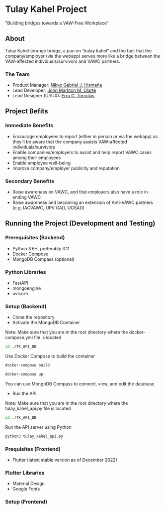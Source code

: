 # Tulay Kahel Project
"Building bridges towards a VAW-Free Workplace"

## About
Tulay Kahel (orange bridge, a pun on “kulay kahel” and the fact that the company/employer (via the webapp) serves more like a bridge between the VAW-affected individuals/survivors and VAWC partners.
### The Team
- Product Manager: [Nikko Gabriel J. Hismaña](https://github.com/nikko-gabriel)
- Lead Developer: [John Markton M. Olarte](https://github.com/GravitonXD)
- Lead Designer (UI/UX): [Erru G. Torculas](mailto:egtorculas@up.edu.ph)

## Project Befits
### Immediate Benefits
- Encourage employees to report (either in person or via the webapp) as they’ll be aware that the company assists VAW-affected individuals/survivors 
- Enable companies/employers to assist and help report VAWC cases among their employees
- Enable employee well-being
- Improve company/employer publicity and reputation
### Secondary Benefits
- Raise awareness on VAWC, and that employers also have a role in ending VAWC
- Raise awareness and becoming an extension of Anti-VAWC partners (e.g. IACVAWC, UPV GAD, UGSAD)

## Running the Project (Development and Testing)
### Prerequisites (Backend)
- Python 3.6+, preferably 3.11
- Docker Compose
- MongoDB Compass (optional)
### Python Libraries
- FastAPI
- mongoengine
- uvicorn
### Setup (Backend)
- Clone the repository
- Activate the MongoDB Container

Note: Make sure that you are in the root directory where the docker-compose.yml file is located
```bash
cd ./TK_API_DB
```

Use Docker Compose to build the container
```bash
docker-compose build
```

```bash
docker-compose up
```

You can use MongoDB Compass to connect, view, and edit the database

- Run the API

Note: Make sure that you are in the root directory where the tulay_kahel_api.py file is located

```bash
cd ./TK_API_DB
```

Run the API server using Python
```bash
python3 tulay_kahel_api.py
```

### Prequisites (Frontend)
- Flutter (latest stable version as of December 2022)
### Flutter Libraries
- Material Design
- Google Fonts
### Setup (Frontend)